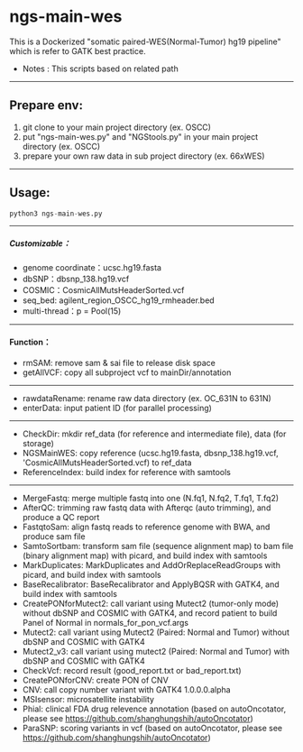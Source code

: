 # ngs-main-wes
This is a Dockerized "somatic paired-WES(Normal-Tumor) hg19 pipeline" which is refer to GATK best practice.
- Notes : This scripts based on related path
- - -
## Prepare env:
1. git clone to your main project directory (ex. OSCC)
2. put "ngs-main-wes.py" and "NGStools.py" in your main project directory (ex. OSCC)
3. prepare your own raw data in sub project directory (ex. 66xWES)
- - -
## Usage: 
```python
python3 ngs-main-wes.py
```
- - -
##### Customizable：
- genome coordinate：ucsc.hg19.fasta
- dbSNP：dbsnp_138.hg19.vcf
- COSMIC：CosmicAllMutsHeaderSorted.vcf
- seq_bed: agilent_region_OSCC_hg19_rmheader.bed
- multi-thread：p = Pool(15)
- - -
#### Function：
- rmSAM: remove sam & sai file to release disk space
- getAllVCF: copy all subproject vcf to mainDir/annotation
- - -
- rawdataRename: rename raw data directory (ex. OC_631N to 631N)
- enterData: input patient ID (for parallel processing)
- - -
- CheckDir: mkdir ref_data (for reference and intermediate file), data (for storage)
- NGSMainWES: copy reference (ucsc.hg19.fasta, dbsnp_138.hg19.vcf, 'CosmicAllMutsHeaderSorted.vcf) to ref_data
- ReferenceIndex: build index for reference with samtools
- - -
- MergeFastq: merge multiple fastq into one (N.fq1, N.fq2, T.fq1, T.fq2)
- AfterQC: trimming raw fastq data with Afterqc (auto trimming), and produce a QC report
- FastqtoSam: align fastq reads to reference genome with BWA, and produce sam file
- SamtoSortbam: transform sam file (sequence alignment map) to bam file (binary alignment map) with picard, and build index with samtools
- MarkDuplicates: MarkDuplicates and AddOrReplaceReadGroups with picard, and build index with samtools
- BaseRecalibrator: BaseRecalibrator and ApplyBQSR with GATK4, and build index with samtools
- CreatePONforMutect2: call variant using Mutect2 (tumor-only mode) without dbSNP and COSMIC with GATK4, and record patient to build Panel of Normal in normals_for_pon_vcf.args
- Mutect2: call variant using Mutect2 (Paired: Normal and Tumor) without dbSNP and COSMIC with GATK4
- Mutect2_v3: call variant using mutect2 (Paired: Normal and Tumor) with dbSNP and COSMIC with GATK4
- CheckVcf: record result (good_report.txt or bad_report.txt)
- CreatePONforCNV: create PON of CNV
- CNV: call copy number variant with GATK4 1.0.0.0.alpha
- MSIsensor: microsatellite instability
- Phial: clinical FDA drug relevence annotation
(based on autoOncotator, please see https://github.com/shanghungshih/autoOncotator)
- ParaSNP: scoring variants in vcf
(based on autoOncotator, please see https://github.com/shanghungshih/autoOncotator)
